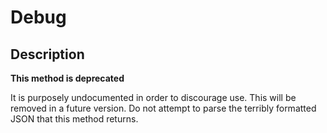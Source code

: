 # Debug

## Description
**This method is deprecated**

It is purposely undocumented in order to discourage use. This will be removed in a future version. Do not attempt to parse the terribly formatted JSON that this method returns.

